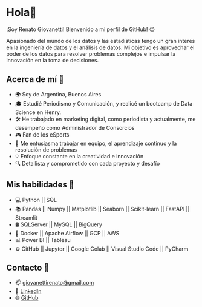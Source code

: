 # Hola👋
¡Soy Renato Giovanetti! Bienvenido a mi perfil de GitHub! 😉  

Apasionado del mundo de los datos y las estadísticas tengo un gran interés en la ingeniería de datos y el análisis de datos. Mi objetivo es aprovechar el poder de los datos para resolver problemas complejos e impulsar la innovación en la toma de decisiones.

## Acerca de mí 👀
- 🌍 Soy de Argentina, Buenos Aires  
- 🎓 Estudié Periodismo y Comunicación, y realicé un bootcamp de Data Science en Henry.  
- 🛠 He trabajado en marketing digital, como periodista y actualmente, me desempeño como Administrador de Consorcios  
- 🎮 Fan de los eSports  
- 🫶 Me entusiasma trabajar en equipo, el aprendizaje continuo y la resolución de problemas  
- 💡 Enfoque constante en la creatividad e innovación  
- 🔍 Detallista y comprometido con cada proyecto y desafío

## Mis habilidades 🚀
- 💻 Python || SQL  
- 📚 Pandas || Numpy || Matplotlib || Seaborn || Scikit-learn || FastAPI || Streamlit  
- 🛢 SQLServer || MySQL || BigQuery  
- 🔧 Docker || Apache Airflow || GCP || AWS  
- 📊 Power BI || Tableau  
- ⚙️ GitHub || Jupyter || Google Colab || Visual Studio Code || PyCharm

## Contacto 👤
- 📫 [giovanettirenato@gmail.com](mailto:giovanettirenato@gmail.com)  
- 💼 [LinkedIn](https://www.linkedin.com/in/r-giovanetti/)  
- 🌐 [GitHub](https://github.com/RGiovanetti)
